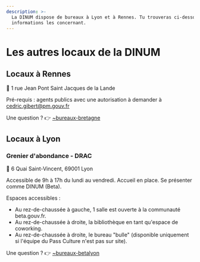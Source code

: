 ```yaml
---
description: >-
  La DINUM dispose de bureaux à Lyon et à Rennes. Tu trouveras ci-dessous les
  informations les concernant.
---
```


# Les autres locaux de la DINUM

## Locaux à Rennes

📍 1 rue Jean Pont Saint Jacques de la Lande

Pré-requis : agents publics avec une autorisation à demander à cedric.gibert@pm.gouv.fr

Une question ? 👉 [\~bureaux-bretagne](https://mattermost.incubateur.net/betagouv/channels/bureaux-bretagne)

## Locaux à Lyon

### Grenier d'abondance - DRAC

📍 6 Quai Saint-Vincent, 69001 Lyon

Accessible de 9h à 17h du lundi au vendredi. Accueil en place. Se présenter comme DINUM (Beta).

Espaces accessibles :

* Au rez-de-chaussée à gauche, 1 salle est ouverte à la communauté beta.gouv.fr.
* Au rez-de-chaussée à droite, la bibliothèque en tant qu'espace de coworking.
* Au rez-de-chaussée à droite, le bureau "bulle" (disponible uniquement si l'équipe du Pass Culture n'est pas sur site).

Une question ? 👉 [\~bureaux-betalyon](https://mattermost.incubateur.net/betagouv/channels/bureaux-betalyon)
